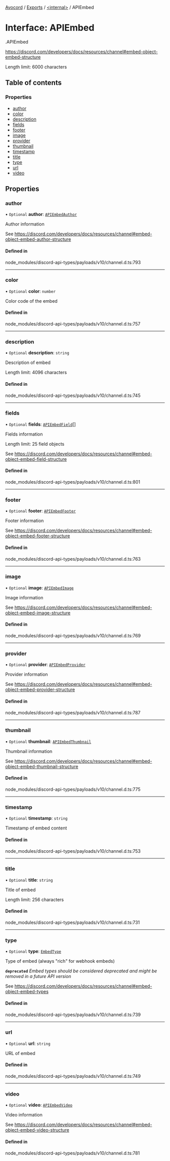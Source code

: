 [Avocord](../README.md) / [Exports](../modules.md) / [<internal\>](../modules/internal_.md) / APIEmbed

# Interface: APIEmbed

[<internal>](../modules/internal_.md).APIEmbed

https://discord.com/developers/docs/resources/channel#embed-object-embed-structure

Length limit: 6000 characters

## Table of contents

### Properties

- [author](internal_.APIEmbed.md#author)
- [color](internal_.APIEmbed.md#color)
- [description](internal_.APIEmbed.md#description)
- [fields](internal_.APIEmbed.md#fields)
- [footer](internal_.APIEmbed.md#footer)
- [image](internal_.APIEmbed.md#image)
- [provider](internal_.APIEmbed.md#provider)
- [thumbnail](internal_.APIEmbed.md#thumbnail)
- [timestamp](internal_.APIEmbed.md#timestamp)
- [title](internal_.APIEmbed.md#title)
- [type](internal_.APIEmbed.md#type)
- [url](internal_.APIEmbed.md#url)
- [video](internal_.APIEmbed.md#video)

## Properties

### author

• `Optional` **author**: [`APIEmbedAuthor`](internal_.APIEmbedAuthor.md)

Author information

See https://discord.com/developers/docs/resources/channel#embed-object-embed-author-structure

#### Defined in

node_modules/discord-api-types/payloads/v10/channel.d.ts:793

___

### color

• `Optional` **color**: `number`

Color code of the embed

#### Defined in

node_modules/discord-api-types/payloads/v10/channel.d.ts:757

___

### description

• `Optional` **description**: `string`

Description of embed

Length limit: 4096 characters

#### Defined in

node_modules/discord-api-types/payloads/v10/channel.d.ts:745

___

### fields

• `Optional` **fields**: [`APIEmbedField`](internal_.APIEmbedField.md)[]

Fields information

Length limit: 25 field objects

See https://discord.com/developers/docs/resources/channel#embed-object-embed-field-structure

#### Defined in

node_modules/discord-api-types/payloads/v10/channel.d.ts:801

___

### footer

• `Optional` **footer**: [`APIEmbedFooter`](internal_.APIEmbedFooter.md)

Footer information

See https://discord.com/developers/docs/resources/channel#embed-object-embed-footer-structure

#### Defined in

node_modules/discord-api-types/payloads/v10/channel.d.ts:763

___

### image

• `Optional` **image**: [`APIEmbedImage`](internal_.APIEmbedImage.md)

Image information

See https://discord.com/developers/docs/resources/channel#embed-object-embed-image-structure

#### Defined in

node_modules/discord-api-types/payloads/v10/channel.d.ts:769

___

### provider

• `Optional` **provider**: [`APIEmbedProvider`](internal_.APIEmbedProvider.md)

Provider information

See https://discord.com/developers/docs/resources/channel#embed-object-embed-provider-structure

#### Defined in

node_modules/discord-api-types/payloads/v10/channel.d.ts:787

___

### thumbnail

• `Optional` **thumbnail**: [`APIEmbedThumbnail`](internal_.APIEmbedThumbnail.md)

Thumbnail information

See https://discord.com/developers/docs/resources/channel#embed-object-embed-thumbnail-structure

#### Defined in

node_modules/discord-api-types/payloads/v10/channel.d.ts:775

___

### timestamp

• `Optional` **timestamp**: `string`

Timestamp of embed content

#### Defined in

node_modules/discord-api-types/payloads/v10/channel.d.ts:753

___

### title

• `Optional` **title**: `string`

Title of embed

Length limit: 256 characters

#### Defined in

node_modules/discord-api-types/payloads/v10/channel.d.ts:731

___

### type

• `Optional` **type**: [`EmbedType`](../enums/internal_.EmbedType.md)

Type of embed (always "rich" for webhook embeds)

**`deprecated`** *Embed types should be considered deprecated and might be removed in a future API version*

See https://discord.com/developers/docs/resources/channel#embed-object-embed-types

#### Defined in

node_modules/discord-api-types/payloads/v10/channel.d.ts:739

___

### url

• `Optional` **url**: `string`

URL of embed

#### Defined in

node_modules/discord-api-types/payloads/v10/channel.d.ts:749

___

### video

• `Optional` **video**: [`APIEmbedVideo`](internal_.APIEmbedVideo.md)

Video information

See https://discord.com/developers/docs/resources/channel#embed-object-embed-video-structure

#### Defined in

node_modules/discord-api-types/payloads/v10/channel.d.ts:781
